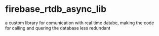 # firebase_rtdb_async_lib
a custom library for comunication with real time databe, making the code for calling and quering the database less redundant
